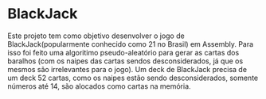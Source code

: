 # BlackJack

Este projeto tem como objetivo desenvolver o jogo de BlackJack(popularmente conhecido como 21 no Brasil) em Assembly. 
Para isso foi feito uma algoritimo pseudo-aleatório para gerar as cartas dos baralhos (com os naipes das cartas sendos 
desconsiderados, já que os mesmos são irrelevantes para o jogo). 
Um deck de BlackJack precisa de um deck 52 cartas, como os naipes estão sendo desconsiderados, somente números até 14,
são alocados como cartas na memória.
